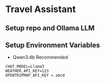 # Travel Assistant
## Setup repo and Ollama LLM

## Setup Environment Variables
- Qwen3:4b Recommended
```
CHAT_MODEL=Llama3
WEATHER_API_KEY=123
OPENTRIPMAP_API_KEY = abcd
```